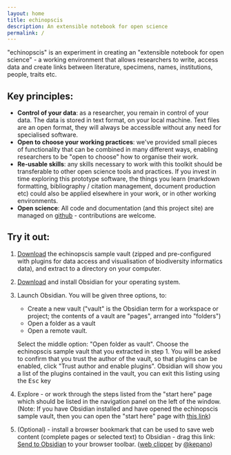 ```yaml
---
layout: home
title: echinopscis
description: An extensible notebook for open science
permalink: /
---
```


"echinopscis" is an experiment in creating an "extensible notebook for open science" - a working environment that allows researchers to write, access data and create links between literature, specimens, names, institutions, people, traits etc.

## Key principles:

- **Control of your data**: as a researcher, you remain in control of your data. The data is stored in text format, on your local machine. Text files are an open format, they will always be accessible without any need for specialised software.
- **Open to choose your working practices**: we've provided small pieces of functionality that can be combined in many different ways, enabling researchers to be "open to choose" how to organise their work.
- **Re-usable skills**: any skills necessary to work with this toolkit should be transferable to other open science tools and practices. If you invest in time exploring this prototype software, the things you learn (markdown formatting, bibliography / citation management, document production etc) could also be applied elsewhere in your work, or in other working environments.
- **Open science**: All code and documentation (and this project site) are managed on [github](https://github.com/echinopscis) - contributions are welcome.

## Try it out:

1. [Download](https://github.com/echinopscis/echinopscis-sample-vault/releases/download/v0.0.1/echinopscis.zip) the echinopscis sample vault (zipped and pre-configured with plugins for data access and visualisation of biodiversity informatics data), and extract to a directory on your computer.
1. [Download](https://obsidian.md/download) and install Obsidian for your operating system. 
1. Launch Obsidian. You will be given three options, to: 

    - Create a new vault ("vault" is the Obsidian term for a workspace or project; the contents of a vault are "pages", arranged into "folders")
    - Open a folder as a vault
    - Open a remote vault. 

    Select the middle option: "Open folder as vault". Choose the echinopscis sample vault that you extracted in step 1. You will be asked to confirm that you trust the author of the vault, so that plugins can be enabled, click  "Trust author and enable plugins". Obsidian will show you a list of the plugins contained in the vault, you can exit this listing using the <kbd>Esc</kbd> key

1. Explore - or work through the steps listed from the "start here" page which should be listed in the navigation panel on the left of the window. (Note: If you have Obsidian installed and have opened the echinopscis sample vault, then you can open the "start here" page with [this link](obsidian://open?vault=echinopscis&file=start%20here))
1. (Optional) - install a browser bookmark that can be used to save web content (complete pages or selected text) to Obsidian - drag this link: <a href='javascript:Promise.all([import("https://unpkg.com/turndown@6.0.0?module"),import("https://unpkg.com/@tehshrike/readability@0.2.0"),]).then(async([{default:e},{default:f}])=>{function g(){var a="";if(void 0!==window.getSelection){var b=window.getSelection();if(b.rangeCount){for(var d=document.createElement("div"),c=0,e=b.rangeCount;c<e;++c)d.appendChild(b.getRangeAt(c).cloneContents());a=d.innerHTML}}else void 0!==document.selection&&"Text"==document.selection.type&&(a=document.selection.createRange().htmlText);return a}let a=g(),{title:b,byline:h,content:i}=new f(document.cloneNode(!0)).parse();function j(a){window.navigator.userAgent;var b=window.navigator.platform;return a=-1!==["Win32","Win64","Windows","WinCE"].indexOf(b)?a.replace(":","").replace(/[/\\?%*|"<>]/g,"-"):a.replace(":","").replace(/\//g,"-").replace(/\\/g,"-")}let k=j(b);if(a)var c,d=a;else var d=i;var c="";let l=new e({headingStyle:"atx",hr:"---",bulletListMarker:"-",codeBlockStyle:"fenced",emDelimiter:"*"}).turndown(d);var m=new Date;function n(a){var f=a.getFullYear().toString(),b=(a.getMonth()+1).toString(),c=a.getDate().toString(),d=b.split(""),e=c.split("");return f+"-"+(d[1]?b:"0"+d[0])+"-"+(e[1]?c:"0"+e[0])}let o=n(m),p="author:: "+h+"\nsource:: ["+b+"]("+document.URL+")\nclipped:: [["+o+"]]\npublished:: \n\n#clippings\n\n"+l;document.location.href="obsidian://new?file="+encodeURIComponent(""+k)+"&content="+encodeURIComponent(p)+c})'>Send to Obsidian</a> to your browser toolbar. ([web clipper](https://gist.github.com/kepano/90c05f162c37cf730abb8ff027987ca3) by [@kepano](https://github.com/kepano))
